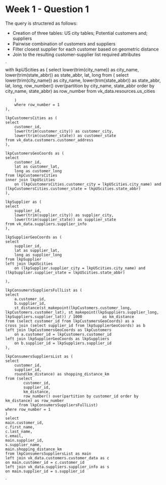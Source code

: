 # Week 1 - Question 1

The query is structered as follows:
* Creation of three tables: US city tables; Potential customers and; suppliers
* Pairwise combination of customers and suppliers 
* Filter closest supplier for each customer based on geometric distance
* Join to the resulting customer-supplier list required attributes 

`   
    with lkpUScities as (
        select 
            lower(trim(city_name)) as city_name, 
            lower(trim(state_abbr)) as state_abbr, 
            lat, long
        from (
            select 
                lower(trim(city_name)) as city_name, lower(trim(state_abbr)) as state_abbr, 
                lat, long, 
                row_number() over(partition by city_name, state_abbr order by city_name, state_abbr) as row_number
            from vk_data.resources.us_cities
         
        )
        where row_number = 1
    ),

    lkpCustomersCities as (
    select 
        customer_id, 
        lower(trim(customer_city)) as customer_city, 
        lower(trim(customer_state)) as customer_state
    from vk_data.customers.customer_address 
    ),

    lkpCustomersGeoCoords as (
    select 
        customer_id, 
        lat as customer_lat,
        long as customer_long
    from lkpCustomersCities
    inner join lkpUScities
        on (lkpCustomersCities.customer_city = lkpUScities.city_name) and (lkpCustomersCities.customer_state = lkpUScities.state_abbr)
    ),

    lkpSupplier as (
    select 
        supplier_id,  
        lower(trim(supplier_city)) as supplier_city,
        lower(trim(supplier_state)) as supplier_state 
    from vk_data.suppliers.supplier_info
    ), 

    lkpSupplierGeoCoords as (
    select 
        supplier_id, 
        lat as supplier_lat,
        long as supplier_long
    from lkpSupplier
    left join lkpUScities
        on (lkpSupplier.supplier_city = lkpUScities.city_name) and (lkpSupplier.supplier_state = lkpUScities.state_abbr)

    ), 

    lkpConsumersSuppliersFullList as (
    select 
        a.customer_id, 
        b.supplier_id, 
        st_distance(st_makepoint(lkpCustomers.customer_long, lkpCustomers.customer_lat), st_makepoint(lkpSuppliers.supplier_long, lkpSuppliers.supplier_lat)) / 1000         as km_distance
    from (select customer_id from lkpCustomersGeoCoords) as a 
    cross join (select supplier_id from lkpSupplierGeoCoords) as b
    left join lkpCustomersGeoCoords as lkpCustomers
        on a.customer_id = lkpCustomers.customer_id
    left join lkpSupplierGeoCoords as lkpSuppliers
        on b.supplier_id = lkpSuppliers.supplier_id
    ), 

    lkpConsumersSuppliersList as (
    select 
        customer_id, 
        supplier_id, 
        round(km_distance) as shopping_distance_km    
    from (select 
            customer_id,
            supplier_id, 
            km_distance, 
            row_number() over(partition by customer_id order by km_distance) as row_number
          from lkpConsumersSuppliersFullList)
    where row_number = 1 
    )
    select 
    main.customer_id,
    c.first_name, 
    c.last_name, 
    c.email,
    main.supplier_id,
    s.supplier_name,
    main.shopping_distance_km
    from lkpConsumersSuppliersList as main 
    left join vk_data.customers.customer_data as c
    on main.customer_id = c.customer_id
    left join vk_data.suppliers.supplier_info as s
    on main.supplier_id = s.supplier_id
`



    
